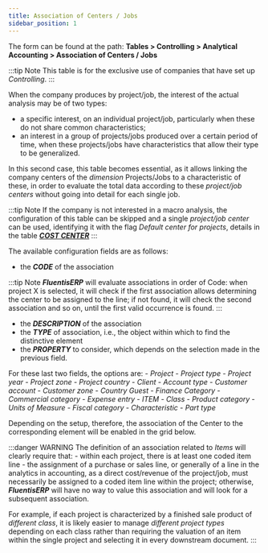 ```yaml
---
title: Association of Centers / Jobs
sidebar_position: 1
---
```


The form can be found at the path: **Tables > Controlling > Analytical Accounting > Association of Centers / Jobs**

:::tip Note
This table is for the exclusive use of companies that have set up *Controlling*.
:::

When the company produces by project/job, the interest of the actual analysis may be of two types:
- a specific interest, on an individual project/job, particularly when these do not share common characteristics;
- an interest in a group of projects/jobs produced over a certain period of time, when these projects/jobs have characteristics that allow their type to be generalized.

In this second case, this table becomes essential, as it allows linking the company centers of the *dimension* Projects/Jobs to a characteristic of these, in order to evaluate the total data according to these *project/job centers* without going into detail for each single job.

:::tip Note
If the company is not interested in a macro analysis, the configuration of this table can be skipped and a single *project/job center* can be used, identifying it with the flag *Default center for projects*, details in the table [***COST CENTER***](/docs/controlling/controlling-parametrization/controlling-specific-settings/cost-centers)
:::

The available configuration fields are as follows:
- the ***CODE*** of the association

:::tip Note
***FluentisERP*** will evaluate associations in order of Code: when project X is selected, it will check if the first association allows determining the center to be assigned to the line; if not found, it will check the second association and so on, until the first valid occurrence is found.
:::

- the ***DESCRIPTION*** of the association  
- the ***TYPE*** of association, i.e., the object within which to find the distinctive element  
- the ***PROPERTY*** to consider, which depends on the selection made in the previous field.  

For these last two fields, the options are:
    - *Project*
        - *Project type*
        - *Project year*
        - *Project zone*
        - *Project country*
    - *Client*
        - *Account type*
        - *Customer account*
        - *Customer zone*
        - *Country Guest*
        - *Finance Category*
        - *Commercial category*
        - *Expense entry*
    - *ITEM*
        - *Class*
        - *Product category*
        - *Units of Measure*
        - *Fiscal category*
        - *Characteristic*
        - *Part type*

Depending on the setup, therefore, the association of the Center to the corresponding element will be enabled in the grid below.

:::danger WARNING
The definition of an association related to *Items* will clearly require that:
    - within each project, there is at least one coded item line
    - the assignment of a purchase or sales line, or generally of a line in the analytics in accounting, as a direct cost/revenue of the project/job, must necessarily be assigned to a coded item line within the project; otherwise, ***FluentisERP*** will have no way to value this association and will look for a subsequent association.

For example, if each project is characterized by a finished sale product of *different class*, it is likely easier to manage *different project types* depending on each class rather than requiring the valuation of an item within the single project and selecting it in every downstream document.
:::